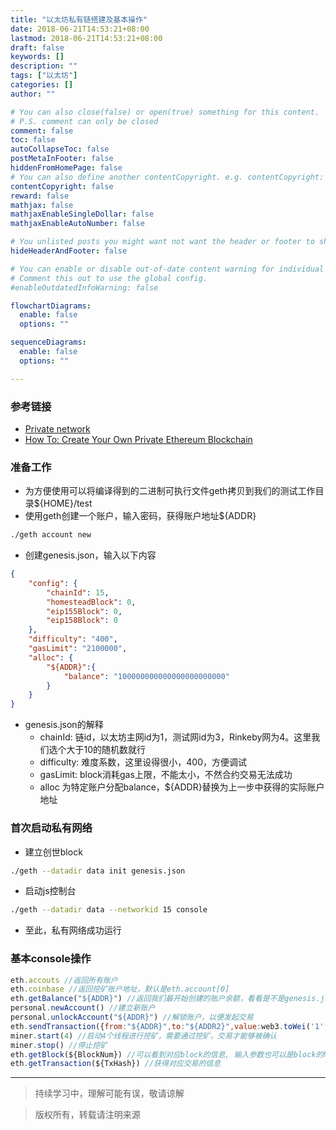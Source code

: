 ```yaml
---
title: "以太坊私有链搭建及基本操作"
date: 2018-06-21T14:53:21+08:00
lastmod: 2018-06-21T14:53:21+08:00
draft: false
keywords: []
description: ""
tags: ["以太坊"]
categories: []
author: ""

# You can also close(false) or open(true) something for this content.
# P.S. comment can only be closed
comment: false
toc: false
autoCollapseToc: false
postMetaInFooter: false
hiddenFromHomePage: false
# You can also define another contentCopyright. e.g. contentCopyright: "This is another copyright."
contentCopyright: false
reward: false
mathjax: false
mathjaxEnableSingleDollar: false
mathjaxEnableAutoNumber: false

# You unlisted posts you might want not want the header or footer to show
hideHeaderAndFooter: false

# You can enable or disable out-of-date content warning for individual post.
# Comment this out to use the global config.
#enableOutdatedInfoWarning: false

flowchartDiagrams:
  enable: false
  options: ""

sequenceDiagrams: 
  enable: false
  options: ""

---
```


### 参考链接
* [Private network][wiki]
* [How To: Create Your Own Private Ethereum Blockchain][medium]

### 准备工作
* 为方便使用可以将编译得到的二进制可执行文件geth拷贝到我们的测试工作目录${HOME}/test
* 使用geth创建一个账户，输入密码，获得账户地址${ADDR}

```sh
./geth account new 
```

* 创建genesis.json，输入以下内容

```json
{
    "config": {
        "chainId": 15,
        "homesteadBlock": 0,
        "eip155Block": 0,
        "eip158Block": 0
    },
    "difficulty": "400",
    "gasLimit": "2100000",
    "alloc": {
        "${ADDR}":{
            "balance": "100000000000000000000000"
        }
    }
}
```
* genesis.json的解释
    * chainId: 链id，以太坊主网id为1，测试网id为3，Rinkeby网为4。这里我们选个大于10的随机数就行
    * difficulty: 难度系数，这里设得很小，400，方便调试
    * gasLimit: block消耗gas上限，不能太小，不然合约交易无法成功
    * alloc 为特定账户分配balance，${ADDR}替换为上一步中获得的实际账户地址
### 首次启动私有网络
* 建立创世block

```sh
./geth --datadir data init genesis.json
```
* 启动js控制台

```sh
./geth --datadir data --networkid 15 console
```
* 至此，私有网络成功运行

### 基本console操作
```js
eth.accouts //返回所有账户
eth.coinbase //返回挖矿账户地址，默认是eth.account[0]
eth.getBalance("${ADDR}") //返回我们最开始创建的账户余额，看看是不是genesis.json 中分配的数额
personal.newAccount() //建立新账户
personal.unlockAccount("${ADDR}") //解锁账户，以便发起交易
eth.sendTransaction({from:"${ADDR}",to:"${ADDR2}",value:web3.toWei('1', 'ether'}) //发起交易，从${ADDR}向${ADDR2}转入1ether
miner.start(4) //启动4个线程进行挖矿，需要通过挖矿，交易才能够被确认
miner.stop() //停止挖矿
eth.getBlock(${BlockNum}) //可以看到对应block的信息, 输入参数也可以是block的hash值
eth.getTransaction(${TxHash}) //获得对应交易的信息
```

---
> 持续学习中，理解可能有误，敬请谅解

> 版权所有，转载请注明来源

[medium]: https://medium.com/mercuryprotocol/how-to-create-your-own-private-ethereum-blockchain-dad6af82fc9f
[wiki]: https://github.com/ethereum/go-ethereum/wiki/Private-network

